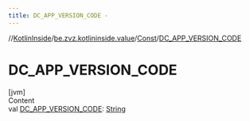 ```yaml
---
title: DC_APP_VERSION_CODE -
---
```

//[KotlinInside](../../index.md)/[be.zvz.kotlininside.value](../index.md)/[Const](index.md)/[DC_APP_VERSION_CODE](-d-c_-a-p-p_-v-e-r-s-i-o-n_-c-o-d-e.md)



# DC_APP_VERSION_CODE  
[jvm]  
Content  
val [DC_APP_VERSION_CODE](-d-c_-a-p-p_-v-e-r-s-i-o-n_-c-o-d-e.md): [String](https://docs.oracle.com/javase/7/docs/api/java/lang/String.html)  



